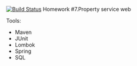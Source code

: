 [![Build Status](https://travis-ci.org/ITParkSergeyKolupaev/07.PropertySearchWeb.svg?branch=master)](https://travis-ci.org/ITParkSergeyKolupaev/07.PropertySearchWeb)
Homework  #7.Property service web	

Tools:
* Maven
* JUnit
* Lombok
* Spring
* SQL
